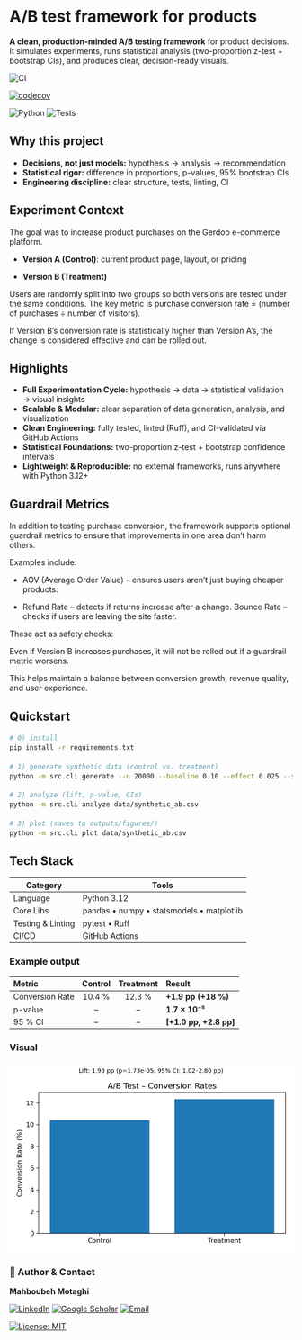 # A/B test framework for products

**A clean, production-minded A/B testing framework** for product decisions.  
It simulates experiments, runs statistical analysis (two-proportion z-test + bootstrap CIs), and produces clear, decision-ready visuals.

![CI](https://github.com/Mahboubeh-Mt/ab-test-framework-products/actions/workflows/ci.yml/badge.svg)

[![codecov](https://codecov.io/gh/Mahboubeh-Mt/ab-test-framework-products/branch/main/graph/badge.svg)](https://codecov.io/gh/Mahboubeh-Mt/ab-test-framework-products)

![Python](https://img.shields.io/badge/python-3.12+-blue)
![Tests](https://img.shields.io/github/actions/workflow/status/Mahboubeh-Mt/ab-test-framework-products/ci.yml?label=tests)

## Why this project
- **Decisions, not just models:** hypothesis → analysis → recommendation  
- **Statistical rigor:** difference in proportions, p-values, 95% bootstrap CIs  
- **Engineering discipline:** clear structure, tests, linting, CI

## Experiment Context

The goal was to increase product purchases on the Gerdoo e-commerce platform.

- **Version A (Control)**: current product page, layout, or pricing

- **Version B (Treatment)**

Users are randomly split into two groups so both versions are tested under the same conditions.
The key metric is purchase conversion rate = (number of purchases ÷ number of visitors).

If Version B’s conversion rate is statistically higher than Version A’s,
the change is considered effective and can be rolled out.

## Highlights
-  **Full Experimentation Cycle:** hypothesis → data → statistical validation → visual insights  
-  **Scalable & Modular:** clear separation of data generation, analysis, and visualization  
-  **Clean Engineering:** fully tested, linted (Ruff), and CI-validated via GitHub Actions  
-  **Statistical Foundations:** two-proportion z-test + bootstrap confidence intervals  
-  **Lightweight & Reproducible:** no external frameworks, runs anywhere with Python 3.12+

## Guardrail Metrics

In addition to testing purchase conversion, the framework supports optional guardrail metrics to ensure that improvements in one area don’t harm others.

Examples include:

- AOV (Average Order Value) – ensures users aren’t just buying cheaper products.

- Refund Rate – detects if returns increase after a change.
 Bounce Rate – checks if users are leaving the site faster.

These act as safety checks:

Even if Version B increases purchases, it will not be rolled out if a guardrail metric worsens.

This helps maintain a balance between conversion growth, revenue quality, and user experience.

## Quickstart
```bash
# 0) install
pip install -r requirements.txt

# 1) generate synthetic data (control vs. treatment)
python -m src.cli generate --n 20000 --baseline 0.10 --effect 0.025 --seed 7

# 2) analyze (lift, p-value, CIs)
python -m src.cli analyze data/synthetic_ab.csv

# 3) plot (saves to outputs/figures/)
python -m src.cli plot data/synthetic_ab.csv
```
## Tech Stack
| Category | Tools |
|-----------|--------|
| Language | Python 3.12 |
| Core Libs | pandas • numpy • statsmodels • matplotlib |
| Testing & Linting | pytest • Ruff |
| CI/CD | GitHub Actions |

### Example output
| Metric | Control | Treatment | Result |
|:--------|:--------:|:-----------:|:--------|
| Conversion Rate | 10.4 % | 12.3 % | **+1.9 pp (+18 %)** |
| p-value | – | – | **1.7 × 10⁻⁵** |
| 95 % CI | – | – | **[+1.0 pp, +2.8 pp]** |


### Visual
<img src="docs/example_results.png" width="520" alt="A/B Conversion Rates with 95% CI">


### 👤 Author & Contact

**Mahboubeh Motaghi**

[![LinkedIn](https://img.shields.io/badge/LinkedIn-Connect-blue?logo=linkedin&logoColor=white)](https://www.linkedin.com/in/mahboubeh-motaghi-phd-58033759)
[![Google Scholar](https://img.shields.io/badge/Google%20Scholar-Profile-4285F4?logo=google-scholar&logoColor=white)](https://scholar.google.com/citations?user=CkXNH2MAAAAJ&hl=en)
[![Email](https://img.shields.io/badge/Email-Contact-informational?logo=gmail&logoColor=white)](mailto:mahboubeh.motaghi@gmail.com)

[![License: MIT](https://img.shields.io/badge/License-MIT-yellow.svg)](LICENSE)